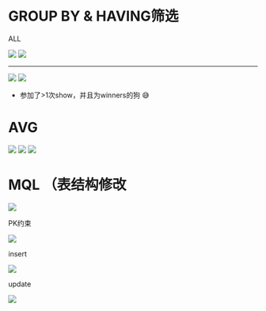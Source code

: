 # GROUP BY & HAVING筛选

ALL

![](/static/2021-03-30-16-39-03.png)
![](/static/2021-03-30-16-39-14.png)

---

![](/static/2021-03-30-17-00-41.png)
![](/static/2021-03-30-17-01-16.png)

* 参加了>1次show，并且为winners的狗 :sweat_smile:

# AVG

![](/static/2021-03-30-17-14-25.png)
![](/static/2021-03-30-17-17-25.png)
![](/static/2021-03-30-17-18-12.png)

# MQL （表结构修改

![](/static/2021-03-30-17-20-07.png)

PK约束

![](/static/2021-03-30-17-20-37.png)

insert

![](/static/2021-03-30-17-21-10.png)

update

![](/static/2021-03-30-17-22-26.png)